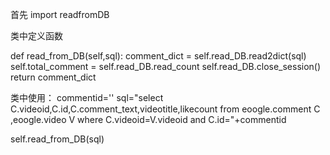 首先 import readfromDB

类中定义函数


def read_from_DB(self,sql):
    comment_dict = self.read_DB.read2dict(sql)
    self.total_comment = self.read_DB.read_count
    self.read_DB.close_session()
    return comment_dict
    
类中使用：
commentid=''
sql="select C.videoid,C.id,C.comment_text,videotitle,likecount 
from eoogle.comment C ,eoogle.video V where C.videoid=V.videoid and
 C.id="+commentid
 
 
self.read_from_DB(sql)